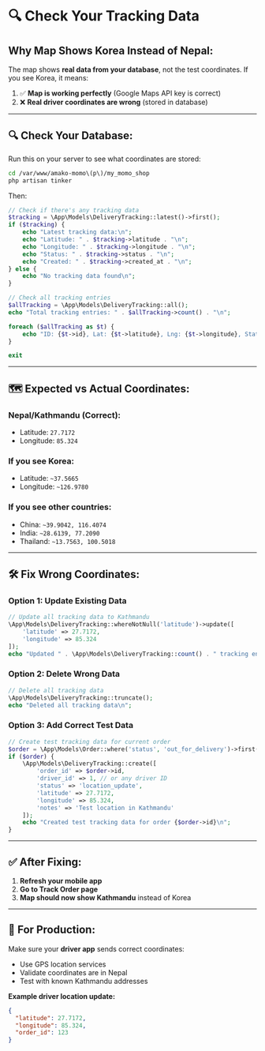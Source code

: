 # 🔍 Check Your Tracking Data

## **Why Map Shows Korea Instead of Nepal:**

The map shows **real data from your database**, not the test coordinates. If you see Korea, it means:

1. ✅ **Map is working perfectly** (Google Maps API key is correct)
2. ❌ **Real driver coordinates are wrong** (stored in database)

---

## **🔍 Check Your Database:**

Run this on your server to see what coordinates are stored:

```bash
cd /var/www/amako-momo\(p\)/my_momo_shop
php artisan tinker
```

Then:
```php
// Check if there's any tracking data
$tracking = \App\Models\DeliveryTracking::latest()->first();
if ($tracking) {
    echo "Latest tracking data:\n";
    echo "Latitude: " . $tracking->latitude . "\n";
    echo "Longitude: " . $tracking->longitude . "\n";
    echo "Status: " . $tracking->status . "\n";
    echo "Created: " . $tracking->created_at . "\n";
} else {
    echo "No tracking data found\n";
}

// Check all tracking entries
$allTracking = \App\Models\DeliveryTracking::all();
echo "Total tracking entries: " . $allTracking->count() . "\n";

foreach ($allTracking as $t) {
    echo "ID: {$t->id}, Lat: {$t->latitude}, Lng: {$t->longitude}, Status: {$t->status}\n";
}

exit
```

---

## **🗺️ Expected vs Actual Coordinates:**

### **Nepal/Kathmandu (Correct):**
- Latitude: `27.7172`
- Longitude: `85.324`

### **If you see Korea:**
- Latitude: `~37.5665`
- Longitude: `~126.9780`

### **If you see other countries:**
- China: `~39.9042, 116.4074`
- India: `~28.6139, 77.2090`
- Thailand: `~13.7563, 100.5018`

---

## **🛠️ Fix Wrong Coordinates:**

### **Option 1: Update Existing Data**
```php
// Update all tracking data to Kathmandu
\App\Models\DeliveryTracking::whereNotNull('latitude')->update([
    'latitude' => 27.7172,
    'longitude' => 85.324
]);
echo "Updated " . \App\Models\DeliveryTracking::count() . " tracking entries\n";
```

### **Option 2: Delete Wrong Data**
```php
// Delete all tracking data
\App\Models\DeliveryTracking::truncate();
echo "Deleted all tracking data\n";
```

### **Option 3: Add Correct Test Data**
```php
// Create test tracking data for current order
$order = \App\Models\Order::where('status', 'out_for_delivery')->first();
if ($order) {
    \App\Models\DeliveryTracking::create([
        'order_id' => $order->id,
        'driver_id' => 1, // or any driver ID
        'status' => 'location_update',
        'latitude' => 27.7172,
        'longitude' => 85.324,
        'notes' => 'Test location in Kathmandu'
    ]);
    echo "Created test tracking data for order {$order->id}\n";
}
```

---

## **✅ After Fixing:**

1. **Refresh your mobile app**
2. **Go to Track Order page**
3. **Map should now show Kathmandu** instead of Korea

---

## **🎯 For Production:**

Make sure your **driver app** sends correct coordinates:
- Use GPS location services
- Validate coordinates are in Nepal
- Test with known Kathmandu addresses

**Example driver location update:**
```json
{
  "latitude": 27.7172,
  "longitude": 85.324,
  "order_id": 123
}
```
